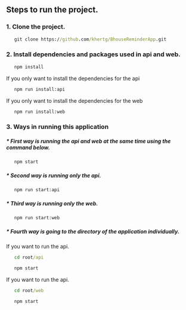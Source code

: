 ## Steps to run the project.

### 1. Clone the project.
``` cmd
   git clone https://github.com/khertg/BhouseReminderApp.git
```

### 2. Install dependencies and packages used in api and web.
``` cmd
   npm install
```
If you only want to install the dependencies for the api
``` cmd
   npm run install:api
```
If you only want to install the dependencies for the web
``` cmd
   npm run install:web
```

### 3. Ways in running this application

##### * First way is running the api and web at the same time using the command below.
``` cmd
   npm start
```

##### * Second way is running only the api.
``` cmd
   npm run start:api
```

##### * Third way is running only the web.
``` cmd
   npm run start:web
```

##### * Fourth way is going to the directory of the application individually.

If you want to run the api.

``` cmd
   cd root/api
```

``` cmd
   npm start
```

If you want to run the api.

``` cmd
   cd root/web
```

``` cmd
   npm start
```